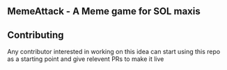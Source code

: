
## MemeAttack - A Meme game for SOL maxis



## Contributing
Any contributor interested in working on this idea can start using this repo as a starting point and give relevent PRs to make it live   